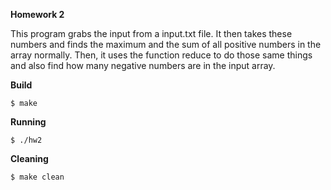 **Homework 2**

This program grabs the input from a input.txt file. It then takes these numbers and finds the maximum and the sum of all positive numbers in the array normally. Then, it uses the function reduce to do those same things and also find how many negative numbers are in the input array.

**Build**

`$ make`

**Running**

`$ ./hw2`

**Cleaning**

`$ make clean`
